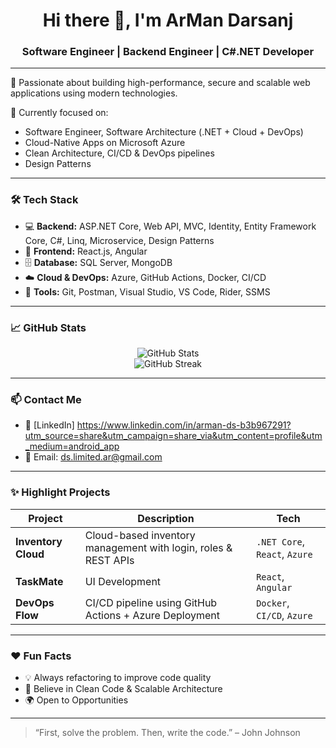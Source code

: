 <h1 align="center">Hi there 👋, I'm ArMan Darsanj </h1>
<h3 align="center">Software Engineer | Backend Engineer | C#.NET Developer</h3>

---

🚀 Passionate about building high-performance, secure and scalable web applications using modern technologies.

💼 Currently focused on:
- Software Engineer, Software Architecture (.NET + Cloud + DevOps)
- Cloud-Native Apps on Microsoft Azure
- Clean Architecture, CI/CD & DevOps pipelines
- Design Patterns

---

### 🛠 Tech Stack
- 💻 **Backend:** ASP.NET Core, Web API, MVC, Identity, Entity Framework Core, C#, Linq, Microservice, Design Patterns
- 🎨 **Frontend:** React.js, Angular
- 🗄️ **Database:** SQL Server, MongoDB
- ☁️ **Cloud & DevOps:** Azure, GitHub Actions, Docker, CI/CD
- 🧰 **Tools:** Git, Postman, Visual Studio, VS Code, Rider, SSMS

---

### 📈 GitHub Stats

<p align="center">
  <img src="https://github-readme-stats.vercel.app/api?username=your-username&show_icons=true&theme=radical" alt="GitHub Stats" />
  <br />
  <img src="https://github-readme-streak-stats.herokuapp.com/?user=your-username&theme=radical" alt="GitHub Streak" />
</p>

---

### 📫 Contact Me
- 💼 [LinkedIn] https://www.linkedin.com/in/arman-ds-b3b967291?utm_source=share&utm_campaign=share_via&utm_content=profile&utm_medium=android_app
- 📧 Email: ds.limited.ar@gmail.com

---

### ✨ Highlight Projects
| Project | Description | Tech |
|--------|-------------|------|
| **Inventory Cloud** | Cloud-based inventory management with login, roles & REST APIs | `.NET Core`, `React`, `Azure` |
| **TaskMate** | UI Development | `React`, `Angular` |
| **DevOps Flow** | CI/CD pipeline using GitHub Actions + Azure Deployment | `Docker`, `CI/CD`, `Azure` |

---

### ❤️ Fun Facts
- 💡 Always refactoring to improve code quality
- 🎯 Believe in Clean Code & Scalable Architecture
- 🌍 Open to Opportunities

---

> “First, solve the problem. Then, write the code.” – John Johnson


